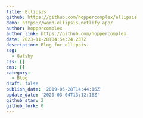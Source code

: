 ```yaml
---
title: Ellipsis
github: https://github.com/hoppercomplex/ellipsis
demo: https://word-ellipsis.netlify.app/
author: hoppercomplex
author_link: https://github.com/hoppercomplex
date: 2023-11-28T04:54:24.237Z
description: Blog for ellipsis.
ssg:
  - Gatsby
css: []
cms: []
category:
  - Blog
draft: false
publish_date: '2019-05-28T14:44:16Z'
update_date: '2020-03-04T13:12:16Z'
github_star: 2
github_fork: 0
---
```

